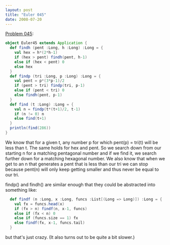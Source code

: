 ```yaml
---
layout: post
title: "Euler 045"
date: 2008-07-20
---
```


[Problem 045]\:

```scala
object Euler45 extends Application {
  def findh (pent :Long, h :Long) :Long = {
    val hex = h*(2*h-1)
    if (hex > pent) findh(pent, h-1)
    else if (hex < pent) 0
    else hex
  }
  def findp (tri :Long, p :Long) :Long = {
    val pent = p*(3*p-1)/2
    if (pent > tri) findp(tri, p-1)
    else if (pent < tri) 0
    else findh(pent, p-1)
  }
  def find (t :Long) :Long = {
    val n = findp(t*(t+1)/2, t-1)
    if (n != 0) n
    else find(t+1)
  }
  println(find(286))
}
```
We know that for a given t, any number p for which pent(p) = tri(t) will be less than t. The same holds for hex and pent. So we search down from our starting n for a matching pentagonal number and if we find it, we search further down for a matching hexagonal number. We also know that when we get to an n that generates a pent that is less than our tri we can stop because pent(n) will only keep getting smaller and thus never be equal to our tri.

findp() and findh() are similar enough that they could be abstracted into something like:

```scala
  def findf (n :Long, x :Long, funcs :List[(Long => Long)]) :Long = {
    val fx = funcs.head(x)
    if (fx > n) findf(n, x-1, funcs)
    else if (fx < n) 0
    else if (funcs.size == 1) fx
    else findf(fx, x-1, funcs.tail)
  }
```
but that's just crazy. (It also turns out to be quite a bit slower.)



[Problem 045]: http://projecteuler.net/index.php?section=problems&id=45
